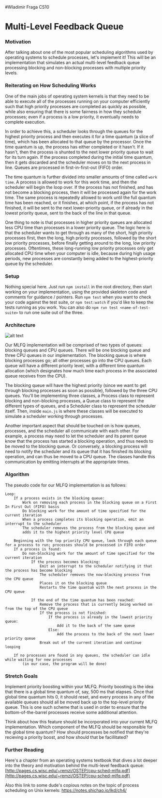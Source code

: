 #Wladimir Fraga CS10

# Multi-Level Feedback Queue

### Motivation
After talking about one of the most popular scheduling algorithms used by operating systems to schedule processes,
let's implement it! This will be an implementation that simulates an actual multi-level feedback queue processing
blocking and non-blocking processes with multiple priority levels.

### Reiterating on How Scheduling Works
One of the main jobs of operating system kernels is that they need to be able to execute all of the processes 
running on your computer efficiently such that high priority processes are completed as quickly as possible,
while also ensuring that there is some fairness in how they schedule processes; even if a process is a low 
priority, it eventually needs to complete execution.

In order to achieve this, a scheduler looks through the queues for the highest priority process and then executes
it for a time quantum (a slice of time), which has been allocated to that queue by the processor. Once the time
quantum is up, the process has either completed or it hasn't. If it hasn't, then the process is shunted to the
next lower priority queue to wait for its turn again. If the process completed during the initial time quantum,
then it gets discarded and the scheduler moves on to the next process in line.  Queues are processed in
first-in-first-out (FIFO) order.

The time quantum is further divided into smaller amounts of time called `work time`.  A process is allowed to work
for this work time, and then the scheduler will begin the loop over.  If the process has not finished, and has not
become a blocking process, then it will be processed again for the work time.  The same process is repeatedly
allowed to work until the full quantum time has been reached, or it finishes, at which point, if the process has
not finished, it will be sent to the next lower-priority queue, or if already in the lowest priority queue, sent
to the back of the line in that queue.

One thing to note is that processes in higher priority queues are allocated less CPU time than processes in a
lower priority queue. The logic here is that the scheduler wants to get through as many of the short, high
priority processes first, then the long, high priority processes, followed by the short low priority processes,
before finally getting around to the long, low priority processes. Oftentimes, these long-running low priority
processes only get allocated CPU time when your computer is idle, because during high usage periods, new processes
are constantly being added to the highest-priority queue by the scheduler.

### Setup
Nothing special here. Just run `npm install` in the root directory, then start working on your implementation,
using the provided skeleton code and comments for guidance / pointers. Run `npm test` when you want to check 
your code against the test suite, or `npm test:watch` if you'd like to keep the tests running as you work.  You 
can also do `npm run test <name-of-test-suite>` to run one suite out of the three.

### Architecture
![alt text](./assets/mlfq_diagram.png)

Our MLFQ implementation will be comprised of two types of queues: blocking queues and CPU queues. There will be
one blocking queue and three CPU queues in our implementation. The blocking queue is where blocking processes go;
all other processes go into the CPU queues. Each queue will have a different priority level, with a different time
quantum allocation (which designates how much time each process in the associated queue receives from the CPU).

The blocking queue will have the highest priority (since we want to get through blocking processes as soon as 
possible), followed by the three CPU queues. You'll be implementing three classes, a Process class to represent 
blocking and non-blocking processes, a Queue class to represent the different types of queues, and a Scheduler 
class to represent the scheduler itself. Then, inside `main.js` is where these classes will be executed to 
simulate a scheduler working through processes. 

Another important aspect that should be touched on is how queues, processes, and the scheduler all communicate
with each other. For example, a process may need to let the scheduler and its parent queue know that the process
has started a blocking operation, and thus needs to be moved to the blocking queue. Or conversely, a blocking
process will need to notify the scheduler and its queue that it has finished its blocking operation, and can thus
be moved to a CPU queue.  The classes handle this communication by emitting interrupts at the appropriate times.

### Algorithm
The pseudo code for our MLFQ implementation is as follows:
```
Loop:
    If a process exists in the blocking queue:
        Work on removing each process in the blocking queue on a First In First Out (FIFO) basis
        Do blocking work for the amount of time specified for the current iteration 
        When a process completes its blocking operation, emit an interrupt to the scheduler
        The scheduler removes the process from the blocking queue and
        adds it to the highest priority level CPU queue

    Beginning with the top priority CPU queue, look through each queue for a process to run; processes should be processed in FIFO order
    If a process is found:
        Do non-blocking work for the amount of time specified for the current iteration
            If the process becomes blocking:
                Emit an interrupt to the scheduler notifying it that the process has become blocking
                The scheduler removes the now-blocking process from the CPU queue
                Places it on the blocking queue
                Restarts the time quantum with the next process in the CPU queue

            If the end of the time quantum has been reached:
                Remove the process that is currently being worked on from the top of the CPU queue
                If the process is not finished:
                    If the process is already in the lowest priority queue:
                        Add it to the back of the same queue
                    Else:
                        Add the process to the back of the next lower priority queue
                Break out of the current iteration and continue looping
            
    If no processes are found in any queues, the scheduler can idle while waiting for new processes
        (in our case, the program will be done)
```

### Stretch Goals
Implement priority boosting within your MLFQ. Priority boosting is the idea that there is a global time quantum of,
say, 500 ms that elapses. Once that global time quantum hits 0, it should reset, and every process in any of the 
available queues should all be moved back up to the top-level priority queue. This is one such scheme that is 
used in order to ensure that the bottom-of-the-barrel processes receive some additional attention. 

Think about how this feature should be incorporated into your current MLFQ implementation. Which component of the 
MLFQ should be responsible for the global time quantum? How should processes be notified that they're recieving
a priority boost, and how should that be facillitated?

### Further Reading
Here's a chapter from an operating systems textbook that dives a lot deeper into the theory and motivation behind 
the multi-level feedback queue:
[http://pages.cs.wisc.edu/~remzi/OSTEP/cpu-sched-mlfq.pdf](http://pages.cs.wisc.edu/~remzi/OSTEP/cpu-sched-mlfq.pdf)

Also this link to some dude's copious notes on the topic of process scheduling on Unix kernels: https://notes.shichao.io/lkd/ch4/

